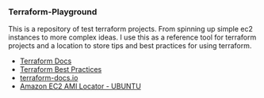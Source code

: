 ### Terraform-Playground

This is a repository of test terraform projects. From spinning up 
simple ec2 instances to more complex ideas. I use this as a reference tool 
for terraform projects and a location to store tips and best practices for using terraform. 

* [Terraform Docs](https://developer.hashicorp.com/terraform/docs)
* [Terraform Best Practices](https://www.terraform-best-practices.com/)
* [terraform-docs.io](https://terraform-docs.io/)
* [Amazon EC2 AMI Locator - UBUNTU](https://cloud-images.ubuntu.com/locator/ec2/)